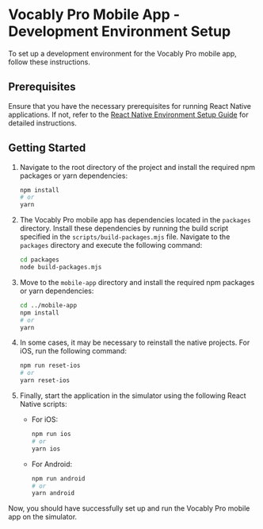 # Vocably Pro Mobile App - Development Environment Setup

To set up a development environment for the Vocably Pro mobile app, follow these instructions.

## Prerequisites

Ensure that you have the necessary prerequisites for running React Native applications. If not, refer to the [React Native Environment Setup Guide](https://reactnative.dev/docs/environment-setup?guide=native&package-manager=npm) for detailed instructions.

## Getting Started

1. Navigate to the root directory of the project and install the required npm packages or yarn dependencies:

    ```bash
    npm install
    # or
    yarn
    ```

2. The Vocably Pro mobile app has dependencies located in the `packages` directory. Install these dependencies by running the build script specified in the `scripts/build-packages.mjs` file. Navigate to the `packages` directory and execute the following command:

    ```bash
    cd packages
    node build-packages.mjs
    ```

3. Move to the `mobile-app` directory and install the required npm packages or yarn dependencies:

    ```bash
    cd ../mobile-app
    npm install
    # or
    yarn
    ```

4. In some cases, it may be necessary to reinstall the native projects. For iOS, run the following command:

    ```bash
    npm run reset-ios
    # or
    yarn reset-ios
    ```

5. Finally, start the application in the simulator using the following React Native scripts:

    - For iOS:

        ```bash
        npm run ios
        # or
        yarn ios
        ```

    - For Android:

        ```bash
        npm run android
        # or
        yarn android
        ```

Now, you should have successfully set up and run the Vocably Pro mobile app on the simulator.